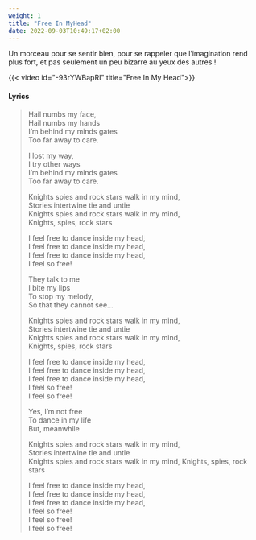 ```yaml
---
weight: 1
title: "Free In MyHead"
date: 2022-09-03T10:49:17+02:00
---
```


Un morceau pour se sentir bien, pour se rappeler que l’imagination rend plus fort, et pas seulement un peu bizarre au yeux des autres !

<!--more-->

{{< video id="-93rYWBapRI" title="Free In My Head">}}

#### Lyrics

> Hail numbs my face,  
> Hail numbs my hands  
> I’m behind my minds gates  
> Too far away to care.
>
> I lost my way,  
> I try other ways  
> I’m behind my minds gates  
> Too far away to care.
>
> Knights spies and rock stars walk in my mind,  
> Stories intertwine tie and untie  
> Knights spies and rock stars walk in my mind,  
> Knights, spies, rock stars
>
> I feel free to dance inside my head,  
> I feel free to dance inside my head,  
> I feel free to dance inside my head,  
> I feel so free!
>
> They talk to me  
> I bite my lips  
> To stop my melody,  
> So that they cannot see…
>
> Knights spies and rock stars walk in my mind,  
> Stories intertwine tie and untie  
> Knights spies and rock stars walk in my mind,  
> Knights, spies, rock stars
>
> I feel free to dance inside my head,  
> I feel free to dance inside my head,  
> I feel free to dance inside my head,  
> I feel so free!  
> I feel so free!
>
> Yes, I’m not free  
> To dance in my life  
> But, meanwhile
>
> Knights spies and rock stars walk in my mind,  
> Stories intertwine tie and untie  
> Knights spies and rock stars walk in my mind,
> Knights, spies, rock stars
>
> I feel free to dance inside my head,  
> I feel free to dance inside my head,  
> I feel free to dance inside my head,  
> I feel so free!  
> I feel so free!  
> I feel so free!
